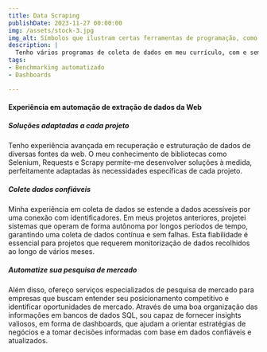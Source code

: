 ```yaml
---
title: Data Scraping
publishDate: 2023-11-27 00:00:00
img: /assets/stock-3.jpg
img_alt: Símbolos que ilustram certas ferramentas de programação, como SQL e APIs.
description: |
  Tenho vários programas de coleta de dados em meu currículo, com e sem login.
tags:
- Benchmarking automatizado
- Dashboards

---
```

#### Experiência em automação de extração de dados da Web

##### Soluções adaptadas a cada projeto
Tenho experiência avançada em recuperação e estruturação de dados de diversas fontes da web. O meu conhecimento de bibliotecas como Selenium, Requests e Scrapy permite-me desenvolver soluções à medida, perfeitamente adaptadas às necessidades específicas de cada projeto.

##### Colete dados confiáveis
Minha experiência em coleta de dados se estende a dados acessíveis por uma conexão com identificadores. Em meus projetos anteriores, projetei sistemas que operam de forma autônoma por longos períodos de tempo, garantindo uma coleta de dados contínua e sem falhas. Esta fiabilidade é essencial para projetos que requerem monitorização de dados recolhidos ao longo de vários meses.

##### Automatize sua pesquisa de mercado
Além disso, ofereço serviços especializados de pesquisa de mercado para empresas que buscam entender seu posicionamento competitivo e identificar oportunidades de mercado. Através de uma boa organização das informações em bancos de dados SQL, sou capaz de fornecer insights valiosos, em forma de dashboards, que ajudam a orientar estratégias de negócios e a tomar decisões informadas com base em dados confiáveis ​​e atualizados.